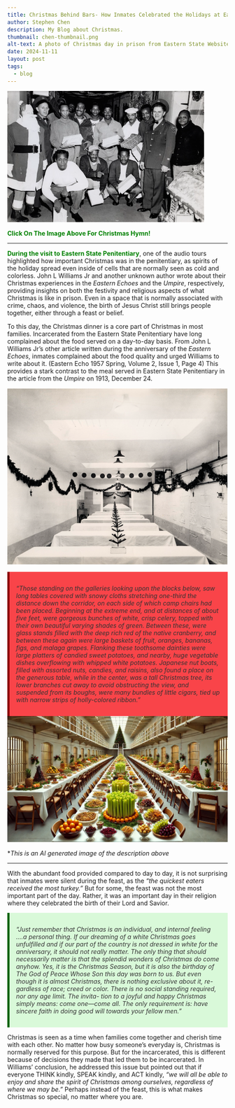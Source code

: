 ```yaml
---
title: Christmas Behind Bars- How Inmates Celebrated the Holidays at Eastern State Penitentiary
author: Stephen Chen
description: My Blog about Christmas.
thumbnail: chen-thumbnail.png
alt-text: A photo of Christmas day in prison from Eastern State Website
date: 2024-11-11
layout: post
tags:
  - blog
---
```



[![Christmas Hymn](/assets/img/chen-christmasblog.png)](https://pixabay.com/music/christmas-silent-night-128573/)

**<span style="color: green;">Click On The Image Above For Christmas Hymn!</span>**

---

<span style="color: green; font-weight: bold;">During the visit to Eastern State Penitentiary</span>, one of the audio tours highlighted how important Christmas was in the penitentiary, as spirits of the holiday spread even inside of cells that are normally seen as cold and colorless. John L Williams Jr and another unknown author wrote about their Christmas experiences in the *Eastern Echoes* and the *Umpire*, respectively, providing insights on both the festivity and religious aspects of what Christmas is like in prison. Even in a space that is normally associated with crime, chaos, and violence, the birth of Jesus Christ still brings people together, either through a feast or belief.

To this day, the Christmas dinner is a core part of Christmas in most families. Incarcerated from the Eastern State Penitentiary have long complained about the food served on a day-to-day basis. From John L Williams Jr’s other article written during the anniversary of the *Eastern Echoes*, inmates complained about the food quality and urged Williams to write about it. (Eastern Echo 1957 Spring, Volume 2, Issue 1, Page 4) This provides a stark contrast to the meal served in Eastern State Penitentiary in the article from the *Umpire* on 1913, December 24.

![Christmas Table](/assets/img/chen-thumbnail.png)

<div style="background-color: #f94449; padding: 15px; border-left: 5px solid #8b0000; color: #333; font-style: italic;">

“Those standing on the galleries looking upon the blocks below, saw long tables covered with snowy cloths stretching one-third the distance down the corridor, on each side of which camp chairs had been placed. Beginning at the extreme end, and at distances of about five feet, were gorgeous bunches of white, crisp celery, topped with their own beautiful varying shades of green. Between these, were glass stands filled with the deep rich red of the native cranberry, and between these again were large baskets of fruit, oranges, bananas, figs, and malaga grapes. Flanking these toothsome dainties were large platters of candied sweet potatoes, and nearby, huge vegetable dishes overflowing with whipped white potatoes. Japanese nut boats, filled with assorted nuts, candies, and raisins, also found a place on the generous table, while in the center, was a tall Christmas tree, its lower branches cut away to avoid obstructing the view, and suspended from its boughs, were many bundles of little cigars, tied up with narrow strips of holly-colored ribbon.”
</div>



<img src="/assets/img/chen-christmasdinner.png" alt="Christmas Meal" width="750" />

**This is an AI generated image of the description above*

---

With the abundant food provided compared to day to day, it is not surprising that inmates were silent during the feast, as the *“the quickest eaters received the most turkey.”* But for some, the feast was not the most important part of the day. Rather, it was an important day in their religion where they celebrated the birth of their Lord and Savior. 


<div style="background-color: #d9f9d9; padding: 15px; border-left: 5px solid #006400; color: #333; font-style: italic;">
  
“Just remember that Christmas is an individual,
and internal feeling ....a personal thing. If our
dreaming of a white Christmas goes unfulfilled and
if our part of the country is not dressed in white
for the anniversary, it should not really matter. The
only thing that should necessarily matter is that the
splendid wonders of Christmas do come anyhow.
Yes, it is the Christmas Season, but it is also the
birthday of The God of Peace Whose Son this day
was born to us. But even though it is almost
Christmas, there is nothing exclusive about it, re-
gardless of race; creed or color. There is no social
standing required, nor any age limit. The invita-
tion to a joyful and happy Christmas simply means:
come one—come all. The only requirement is:
have sincere faith in doing good will towards your
fellow men.”

</div>


Christmas is seen as a time when families come together and cherish time with each other. No matter how busy someone’s everyday is, Christmas is normally reserved for this purpose. But for the incarcerated, this is different because of decisions they made that led them to be incarcerated. In Williams’ conclusion, he addressed this issue but pointed out that if everyone THINK kindly, SPEAK kindly, and ACT kindly, *“we will all be able to enjoy and share the spirit of Christmas among ourselves, regardless of where we may be.”* Perhaps instead of the feast, this is what makes Christmas so special, no matter where you are.





